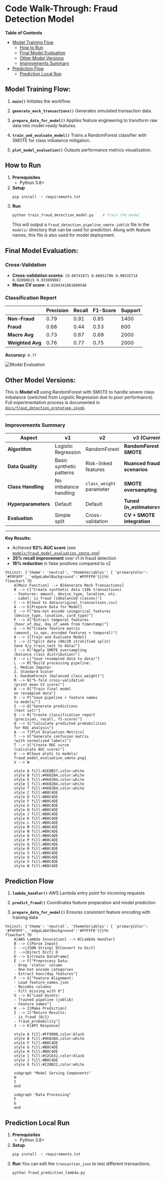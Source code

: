# Code Walk-Through: Fraud Detection Model

**Table of Contents**
- [Model Training Flow](#model-training-flow)
    - [How to Run](#how-to-run)
    - [Final Model Evaluation](#final-model-evaluation)
    - [Other Model Versions](#other-model-versions)
    - [Improvements Summary](#improvements-summary)
- [Prediction Flow](#prediction-flow)
   - [Prediction Local Run](#prediction-local-run)


## Model Training Flow:


1. **`main()`**
   Initiates the workflow.

2. **`generate_mock_transactions()`**
   Generates simulated transaction data.

3. **`prepare_data_for_model()`**
   Applies feature engineering to transform raw data into model-ready features.

4. **`train_and_evaluate_model()`**
   Trains a RandomForest classifier with SMOTE for class imbalance mitigation.

5. **`plot_model_evaluation()`**
   Outputs performance metrics visualization.

## How to Run

1. **Prerequisites**
   - Python 3.8+
2. **Setup**
   ```bash
   pip install -r requirements.txt
   ```
3. **Run**
   ```bash
   python train_fraud_detection_model.py    # Train the model
   ```
   This will output a `fraud_detection_pipeline_smote.joblib` file in the `models/` directory that can be used for prediction.
   Along with feature names, this file is also used for model deployment.


## Final Model Evaluation:

### Cross-Validation
- **Cross-validation scores**: `[0.66741071 0.66651786 0.90535714 0.92898615 0.93389906]`
- **Mean CV score**: `0.8204341861800548`

### Classification Report
|              | Precision | Recall | F1-Score | Support |
|--------------|-----------|--------|----------|---------|
| **Non-Fraud**  | 0.79      | 0.91   | 0.85     | 1400    |
| **Fraud**  | 0.68      | 0.44   | 0.53     | 600     |
| **Macro Avg**    | 0.73      | 0.67   | 0.69     | 2000    |
| **Weighted Avg** | 0.76      | 0.77   | 0.75     | 2000

**Accuracy**: `0.77`

![Model Evaluation](../models/fraud_model_evaluation_smote.png)


## Other Model Versions:

This is **Model v3** using RandomForest with SMOTE to handle severe class imbalance (switched from Logistic Regression due to poor performance). Full experimentation process is documented in  [`docs/fraud_detection_prototype.ipynb`](./fraud_detection_prototype.ipynb).

---

### Improvements Summary

| **Aspect**              | **v1**                          | **v2**                          | **v3** (Current)                |
|--------------------------|---------------------------------|---------------------------------|---------------------------------|
| **Algorithm**            | Logistic Regression            | RandomForest                   | **RandomForest + SMOTE**       |
| **Data Quality**         | Basic synthetic patterns       | Risk-linked features           | **Nuanced fraud scenarios**    |
| **Class Handling**       | No imbalance handling          | `class_weight` parameter       | **SMOTE oversampling**         |
| **Hyperparameters**      | Default                        | Default                        | **Tuned (n_estimators=200)**   |
| **Evaluation**           | Simple split                   | Cross-validation               | **CV + SMOTE integration**     |

---

**Key Results:**
- Achieved **92% AUC score** (see [`models/fraud_model_evaluation_smote.png`](./models/fraud_model_evaluation_smote.png))
- **35% recall improvement** over v1 in fraud detection
- **18% reduction** in false positives compared to v2


```mermaid
%%{init: {'theme': 'neutral', 'themeVariables': { 'primaryColor': '#F0F8FF', 'edgeLabelBackground':'#FFFFF0'}}}%%
flowchart TD
    A[Main Function] --> B[Generate Mock Transactions]
    B --> C["Create synthetic data (10k transactions)
    - Features: amount, device_type, location, etc.
    - Label: is_fraud (imbalanced classes)"]
    C --> D[Save to data/original_transactions.csv]
    A --> E[Prepare Data for Model]
    E --> F["One-hot encode categorical features
    (device_type, location, card_type)"]
    F --> G["Extract temporal features
    (hour_of_day, day_of_week from timestamp)"]
    G --> H["Create feature matrix
    (amount, is_vpn, encoded features + temporal)"]
    A --> I[Train and Evaluate Model]
    I --> J["Split data (80/20 stratified split)
    Save X/y_train_test to data/"]
    J --> K["Apply SMOTE oversampling
    (balance class distribution)"]
    K --> L["Save resampled data to data/"]
    L --> M["Build processing pipeline:
    1. Median Imputer
    2. Standard Scaler
    3. RandomForest (balanced class_weight)"]
    M --> N["5-fold cross-validation
    (print mean CV score)"]
    N --> O["Train final model
    on resampled data"]
    O --> P["Save pipeline + feature names
    to models/"]
    I --> Q["Generate predictions
    (test set)"]
    Q --> R["Create classification report
    (precision, recall, f1-score)"]
    Q --> S["Calculate predicted probabilities
    for ROC analysis"]
    A --> T[Plot Evaluation Metrics]
    T --> U["Generate confusion matrix
    (with normalized labels)"]
    T --> V["Create ROC curve
    (calculate AUC score)"]
    U --> W[Save plots to models/
    fraud_model_evaluation_smote.png]
    V --> W

    style A fill:#2E8B57,color:white
    style B fill:#4682B4,color:white
    style E fill:#4682B4,color:white
    style I fill:#4682B4,color:white
    style T fill:#4682B4,color:white
    style C fill:#B0C4DE
    style D fill:#B0C4DE
    style F fill:#B0C4DE
    style G fill:#B0C4DE
    style H fill:#B0C4DE
    style J fill:#B0C4DE
    style K fill:#B0C4DE
    style L fill:#B0C4DE
    style M fill:#B0C4DE
    style N fill:#B0C4DE
    style O fill:#B0C4DE
    style P fill:#B0C4DE
    style Q fill:#B0C4DE
    style R fill:#B0C4DE
    style S fill:#B0C4DE
    style U fill:#B0C4DE
    style V fill:#B0C4DE
    style W fill:#B0C4DE
```


## Prediction Flow

1. **`lambda_handler()`**
   AWS Lambda entry point for incoming requests

2. **`predict_fraud()`**
   Coordinates feature preparation and model prediction

3. **`prepare_data_for_model()`**
   Ensures consistent feature encoding with training data

```mermaid
%%{init: {'theme': 'neutral', 'themeVariables': { 'primaryColor': '#F0F8FF', 'edgeLabelBackground':'#FFFFF0'}}}%%
flowchart TD
    A[AWS Lambda Invocation] --> B[Lambda Handler]
    B --> C{Parse Input}
    C -->|JSON String| D[Convert to Dict]
    C -->|Direct Dict| D
    D --> E[Create DataFrame]
    E --> F["Preprocess Data:
    - Drop 'status' column
    - One-hot encode categories
    - Extract hour/day features"]
    F --> G["Feature Alignment:
    - Load feature_names.json
    - Reindex columns
    - Fill missing with 0"]
    G --> H["Load Assets:
    - Trained pipeline (joblib)
    - Feature names"]
    H --> I[Make Prediction]
    I --> J["Return Results:
    - is_fraud (0/1)
    - fraud_probability"]
    J --> K[API Response]

    style A fill:#FF9900,color:black
    style B fill:#4682B4,color:white
    style F fill:#B0C4DE
    style G fill:#B0C4DE
    style H fill:#B0C4DE
    style I fill:#32CD32,color:black
    style J fill:#B0C4DE
    style K fill:#228B22,color:white

    subgraph "Model Serving Components"
    H
    I
    end

    subgraph "Data Processing"
    F
    G
    end
```

## Prediction Local Run

1. **Prerequisites**
   - Python 3.8+
2. **Setup**
   ```bash
   pip install -r requirements.txt
   ```
3. **Run**
   You can edit the `transaction_json` to test different transactions.
   ```bash
   python fraud_prediction_lambda.py
   ```
